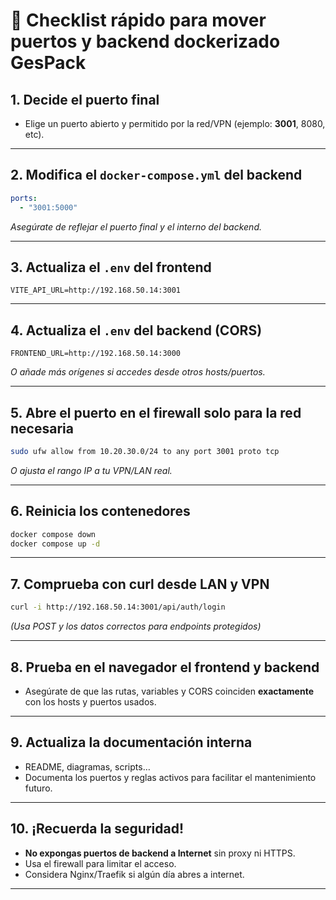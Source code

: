 # 🚦 Checklist rápido para mover puertos y backend dockerizado GesPack

## 1. Decide el puerto final

* Elige un puerto abierto y permitido por la red/VPN (ejemplo: **3001**, 8080, etc).

---

## 2. Modifica el `docker-compose.yml` del backend

```yaml
ports:
  - "3001:5000"
```

*Asegúrate de reflejar el puerto final y el interno del backend.*

---

## 3. Actualiza el `.env` del frontend

```env
VITE_API_URL=http://192.168.50.14:3001
```

---

## 4. Actualiza el `.env` del backend (CORS)

```env
FRONTEND_URL=http://192.168.50.14:3000
```

*O añade más orígenes si accedes desde otros hosts/puertos.*

---

## 5. Abre el puerto en el firewall **solo** para la red necesaria

```bash
sudo ufw allow from 10.20.30.0/24 to any port 3001 proto tcp
```

*O ajusta el rango IP a tu VPN/LAN real.*

---

## 6. Reinicia los contenedores

```bash
docker compose down
docker compose up -d
```

---

## 7. Comprueba con curl desde LAN y VPN

```bash
curl -i http://192.168.50.14:3001/api/auth/login
```

*(Usa POST y los datos correctos para endpoints protegidos)*

---

## 8. Prueba en el navegador el frontend y backend

* Asegúrate de que las rutas, variables y CORS coinciden **exactamente** con los hosts y puertos usados.

---

## 9. Actualiza la documentación interna

* README, diagramas, scripts…
* Documenta los puertos y reglas activos para facilitar el mantenimiento futuro.

---

## 10. ¡Recuerda la seguridad!

* **No expongas puertos de backend a Internet** sin proxy ni HTTPS.
* Usa el firewall para limitar el acceso.
* Considera Nginx/Traefik si algún día abres a internet.

---
